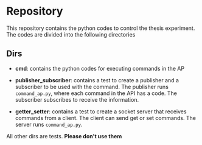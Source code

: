 # Repository

This repository contains the python codes to control the thesis experiment.
The codes are divided into the following directories

## Dirs

* __cmd__: contains the python codes for executing commands in the AP

* __publisher_subscriber__: contains a test to create a publisher and a subscriber to be used with the command. The publisher runs ``command_ap.py``, where each command in the API has a code. The subscriber subscribes to receive the information.

* __getter_setter__: contains a test to create a socket server that receives commands from a client. The client can send get or set commands. The server runs ``command_ap.py``.


All other dirs are tests. **Please don't use them**